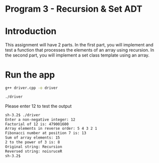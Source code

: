 # Program 3 - Recursion & Set ADT

# Introduction
This assignment will have 2 parts. In the first part, you will implement and test a function that processes the elements of an array using recursion. In the second part, you will implement a set class template using an array.

# Run the app

```bash
g++ driver.cpp -o driver
```
```bash
./driver
```
Please enter 12 to test the output
```bash
sh-3.2$ ./driver
Enter a non-negative integer: 12
Factorial of 12 is: 479001600
Array elements in reverse order: 5 4 3 2 1 
Fibonacci number at position 7 is: 13
Sum of array elements: 15
2 to the power of 3 is: 8
Original string: Recursion
Reversed string: noisruceR
sh-3.2$ 

```